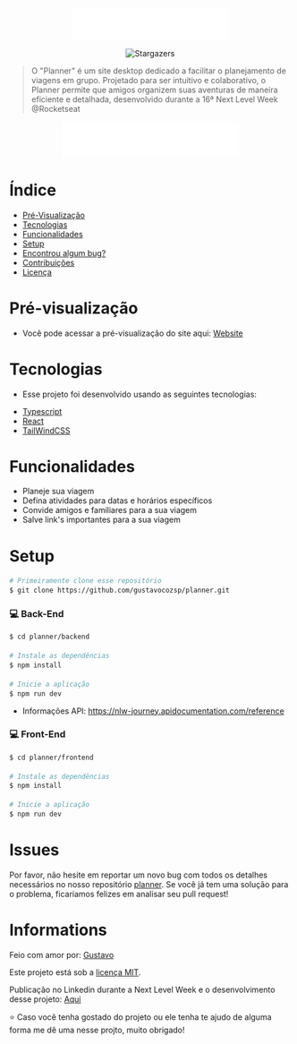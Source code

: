 <p align="center">
   <img src="./frontend/public/logo.svg" alt="Planner" width="280"/>
</p>

<p align="center">	
  </a> 
    <img alt="Stargazers" src="https://img.shields.io/github/stars/gustavocozsp/planner?color=8257E5&logo=github">
  </a>
</p>

> O "Planner" é um site desktop dedicado a facilitar o planejamento de viagens em grupo. Projetado para ser intuitivo e colaborativo, o Planner permite que amigos organizem suas aventuras de maneira eficiente e detalhada, desenvolvido durante a 16ª Next Level Week @Rocketseat
 
<p align="center">
   <img src="./frontend/public/logo.svg" alt="Planner"/>
</p>


# Índice

* [Pré-Visualização](#eyes-demo-website)   
* [Tecnologias](#computer-technologies)
* [Funcionalidades](#rocket-features)
* [Setup](#construction_worker-how-to-run)
* [Encontrou algum bug?](#bug-issues)
* [Contribuições](#tada-contributing)
* [Licença](#closed_book-license)

# Pré-visualização
- Você pode acessar a pré-visualização do site aqui: [Website]()

# Tecnologias
- Esse projeto foi desenvolvido usando as seguintes tecnologias:

* [Typescript](https://www.typescriptlang.org/)      
* [React](https://reactjs.org/)      
* [TailWindCSS](https://tailwindcss.com/)       

# Funcionalidades

* Planeje sua viagem
* Defina atividades para datas e horários específicos
* Convide amigos e familiares para a sua viagem
* Salve link's importantes para a sua viagem

# Setup
```bash
# Primeiramente clone esse repositório
$ git clone https://github.com/gustavocozsp/planner.git
```
### 💻 Back-End

```bash
$ cd planner/backend

# Instale as dependências
$ npm install

# Inicie a aplicação
$ npm run dev
```
- Informações API: https://nlw-journey.apidocumentation.com/reference

### 💻 Front-End

```bash
$ cd planner/frontend

# Instale as dependências
$ npm install

# Inicie a aplicação
$ npm run dev
```

# Issues

Por favor, não hesite em reportar um novo bug com todos os detalhes necessários no nosso repositório [planner](https://github.com/gustavocozsp/planner/issues). Se você já tem uma solução para o problema, ficaríamos felizes em analisar seu pull request!

# Informations

Feio com amor por: [Gustavo](https://www.linkedin.com/in/gustavocozsp/)

Este projeto está sob a [licença MIT](./LICENSE).

Publicação no Linkedin durante a Next Level Week e o desenvolvimento desse projeto: [Aqui](https://www.linkedin.com/feed/update/urn:li:activity:7216450489347895296/)


⭐ Caso você tenha gostado do projeto ou ele tenha te ajudo de alguma forma me dê uma nesse projto, muito obrigado!
